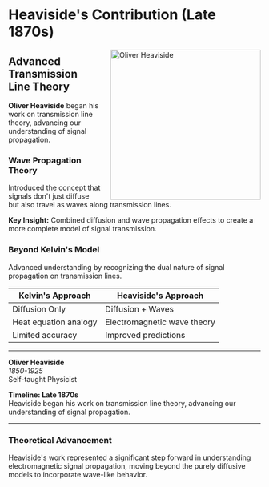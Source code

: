 # Heaviside's Contribution (Late 1870s)

<img src="figures/oliver_heaviside.jpg" alt="Oliver Heaviside" width="300" style="float: right; margin-left: 20px;">

## Advanced Transmission Line Theory

**Oliver Heaviside** began his work on transmission line theory, advancing our understanding of signal propagation.

### Wave Propagation Theory

Introduced the concept that signals don't just diffuse but also travel as waves along transmission lines.

**Key Insight:** Combined diffusion and wave propagation effects to create a more complete model of signal transmission.

### Beyond Kelvin's Model

Advanced understanding by recognizing the dual nature of signal propagation on transmission lines.

| Kelvin's Approach | Heaviside's Approach |
|-------------------|---------------------|
| Diffusion Only    | Diffusion + Waves   |
| Heat equation analogy | Electromagnetic wave theory |
| Limited accuracy | Improved predictions |

---

**Oliver Heaviside**  
*1850-1925*  
Self-taught Physicist

**Timeline: Late 1870s**  
Heaviside began his work on transmission line theory, advancing our understanding of signal propagation.

---

### Theoretical Advancement

Heaviside's work represented a significant step forward in understanding electromagnetic signal propagation, moving beyond the purely diffusive models to incorporate wave-like behavior.

